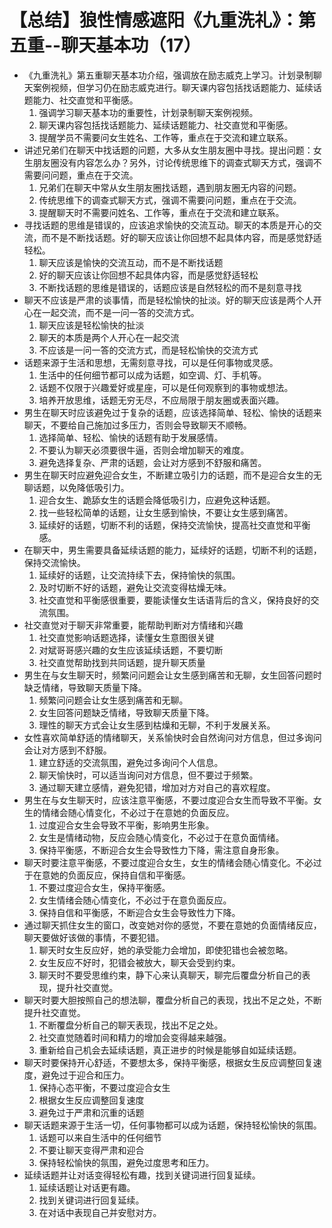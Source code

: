 # 【总结】狼性情感遮阳《九重洗礼》：第五重--聊天基本功（17）

-   《九重洗礼》第五重聊天基本功介绍，强调放在励志威克上学习。计划录制聊天案例视频，但学习仍在励志威克进行。聊天课内容包括找话题能力、延续话题能力、社交直觉和平衡感。
    1.  强调学习聊天基本功的重要性，计划录制聊天案例视频。
    2.  聊天课内容包括找话题能力、延续话题能力、社交直觉和平衡感。
    3.  提醒学员不需要问女生姓名、工作等，重点在于交流和建立联系。
-   讲述兄弟们在聊天中找话题的问题，大多从女生朋友圈中寻找。提出问题：女生朋友圈没有内容怎么办？另外，讨论传统思维下的调查式聊天方式，强调不需要问问题，重点在于交流。
    1.  兄弟们在聊天中常从女生朋友圈找话题，遇到朋友圈无内容的问题。
    2.  传统思维下的调查式聊天方式，强调不需要问问题，重点在于交流。
    3.  提醒聊天时不需要问姓名、工作等，重点在于交流和建立联系。
-   寻找话题的思维是错误的，应该追求愉快的交流互动。聊天的本质是开心的交流，而不是不断找话题。好的聊天应该让你回想不起具体内容，而是感觉舒适轻松。
    1.  聊天应该是愉快的交流互动，而不是不断找话题
    2.  好的聊天应该让你回想不起具体内容，而是感觉舒适轻松
    3.  不断找话题的思维是错误的，话题应该是自然轻松的而不是刻意寻找
-   聊天不应该是严肃的谈事情，而是轻松愉快的扯淡。好的聊天应该是两个人开心在一起交流，而不是一问一答的交流方式。
    1.  聊天应该是轻松愉快的扯淡
    2.  聊天的本质是两个人开心在一起交流
    3.  不应该是一问一答的交流方式，而是轻松愉快的交流方式
-   话题来源于生活和思想，无需刻意寻找，可以是任何事物或灵感。
    1.  生活中的任何细节都可以成为话题，如空调、灯、手机等。
    2.  话题不仅限于兴趣爱好或星座，可以是任何观察到的事物或想法。
    3.  培养开放思维，话题无穷无尽，不应局限于朋友圈或表面兴趣。
-   男生在聊天时应该避免过于复杂的话题，应该选择简单、轻松、愉快的话题来聊天，不要给自己施加过多压力，否则会导致聊天不顺畅。
    1.  选择简单、轻松、愉快的话题有助于发展感情。
    2.  不要认为聊天必须要很牛逼，否则会增加聊天的难度。
    3.  避免选择复杂、严肃的话题，会让对方感到不舒服和痛苦。
-   男生在聊天时应避免迎合女生，不断建立吸引力的话题，而不是迎合女生的无聊话题，以免降低吸引力。
    1.  迎合女生、跪舔女生的话题会降低吸引力，应避免这种话题。
    2.  找一些轻松简单的话题，让女生感到愉快，不要让女生感到痛苦。
    3.  延续好的话题，切断不利的话题，保持交流愉快，提高社交直觉和平衡感。
-   在聊天中，男生需要具备延续话题的能力，延续好的话题，切断不利的话题，保持交流愉快。
    1.  延续好的话题，让交流持续下去，保持愉快的氛围。
    2.  及时切断不好的话题，避免让交流变得枯燥无味。
    3.  社交直觉和平衡感很重要，要能读懂女生话语背后的含义，保持良好的交流氛围。
-   社交直觉对于聊天非常重要，能帮助判断对方情绪和兴趣
    1.  社交直觉影响话题选择，读懂女生意图很关键
    2.  对斌哥哥感兴趣的女生应该延续话题，不要切断
    3.  社交直觉帮助找到共同话题，提升聊天质量
-   男生在与女生聊天时，频繁问问题会让女生感到痛苦和无聊，女生回答问题时缺乏情绪，导致聊天质量下降。
    1.  频繁问问题会让女生感到痛苦和无聊。
    2.  女生回答问题缺乏情绪，导致聊天质量下降。
    3.  理性的聊天方式会让女生感到枯燥和无聊，不利于发展关系。
-   女性喜欢简单舒适的情绪聊天，关系愉快时会自然询问对方信息，但过多询问会让对方感到不舒服。
    1.  建立舒适的交流氛围，避免过多询问个人信息。
    2.  聊天愉快时，可以适当询问对方信息，但不要过于频繁。
    3.  通过聊天建立感情，避免犯错，增加对方对自己的喜欢程度。
-   男生在与女生聊天时，应该注意平衡感，不要过度迎合女生而导致不平衡。女生的情绪会随心情变化，不必过于在意她的负面反应。
    1.  过度迎合女生会导致不平衡，影响男生形象。
    2.  女生是情绪动物，反应会随心情变化，不必过于在意负面情绪。
    3.  保持平衡感，不断迎合女生会导致性力下降，需注意自身形象。
-   聊天时要注意平衡感，不要过度迎合女生，女生的情绪会随心情变化。不必过于在意她的负面反应，保持自信和平衡感。
    1.  不要过度迎合女生，保持平衡感。
    2.  女生情绪会随心情变化，不必过于在意负面反应。
    3.  保持自信和平衡感，不断迎合女生会导致性力下降。
-   通过聊天抓住女生的窗口，改变她对你的感觉，不要在意她的负面情绪反应，聊天要做好该做的事情，不要犯错。
    1.  聊天时女生反应好，她的承受能力会增加，即使犯错也会被忽略。
    2.  女生反应不好时，犯错会被放大，聊天会受到约束。
    3.  聊天时不要受思维约束，静下心来认真聊天，聊完后覆盘分析自己的表现，提升社交直觉。
-   聊天时要大胆按照自己的想法聊，覆盘分析自己的表现，找出不足之处，不断提升社交直觉。
    1.  不断覆盘分析自己的聊天表现，找出不足之处。
    2.  社交直觉随着时间和精力的增加会变得越来越强。
    3.  重新给自己机会去延续话题，真正进步的时候是能够自如延续话题。
-   聊天时要保持开心舒适，不要想太多，保持平衡感，根据女生反应调整回复速度，避免过于迎合和压力。
    1.  保持心态平衡，不要过度迎合女生
    2.  根据女生反应调整回复速度
    3.  避免过于严肃和沉重的话题
-   聊天话题来源于生活一切，任何事物都可以成为话题，保持轻松愉快的氛围。
    1.  话题可以来自生活中的任何细节
    2.  不要让聊天变得严肃和迎合
    3.  保持轻松愉快的氛围，避免过度思考和压力。
-   延续话题并让对话变得轻松有趣，找到关键词进行回复延续。
    1.  延续话题让对话更有趣。
    2.  找到关键词进行回复延续。
    3.  在对话中表现自己并安慰对方。